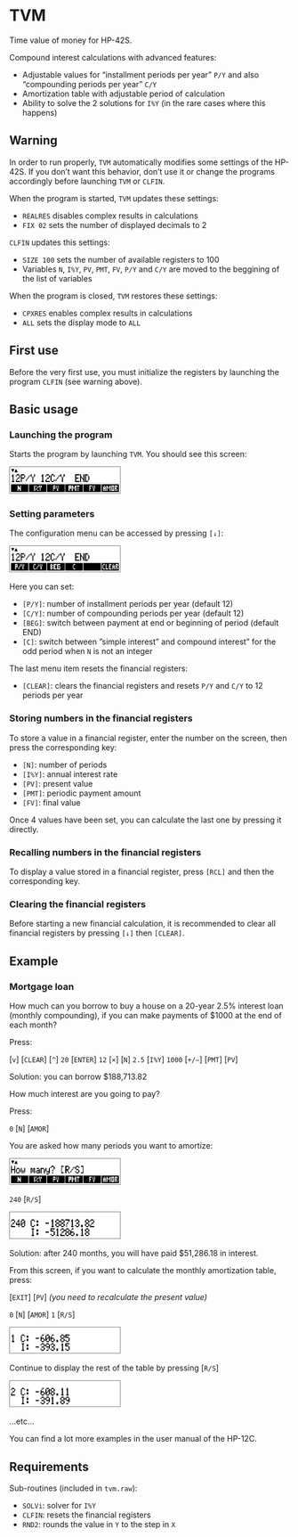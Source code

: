 # TVM

Time value of money for HP-42S.

Compound interest calculations with advanced features:

* Adjustable values for “installment periods per year” `P/Y` and also “compounding periods per year” `C/Y`
* Amortization table with adjustable period of calculation
* Ability to solve the 2 solutions for `I%Y` (in the rare cases where this happens)

## Warning

In order to run properly, `TVM` automatically modifies some settings of the HP-42S. If you don’t want this behavior, don’t use it or change the programs accordingly before launching `TVM` or `CLFIN`.

When the program is started, `TVM` updates these settings:

* `REALRES` disables complex results in calculations
* `FIX 02` sets the number of displayed decimals to 2

`CLFIN` updates this settings:

* `SIZE 100` sets the number of available registers to 100
* Variables `N`, `I%Y`, `PV`, `PMT`, `FV`, `P/Y` and `C/Y` are moved to the beggining of the list of variables

When the program is closed, `TVM` restores these settings:

* `CPXRES` enables complex results in calculations
* `ALL` sets the display mode to `ALL`

## First use

Before the very first use, you must initialize the registers by launching the program `CLFIN` (see warning above).

## Basic usage

### Launching the program

Starts the program by launching `TVM`. You should see this screen:

<img src="./screenshots/screen1.png" width="200">

### Setting parameters

The configuration menu can be accessed by pressing `[↓]`:

<img src="./screenshots/screen2.png" width="200">

Here you can set:

* `[P/Y]`: number of installment periods per year (default 12)
* `[C/Y]`: number of compounding periods per year (default 12)
* `[BEG]`: switch between payment at end or beginning of period (default END)
* `[C]`: switch between ”simple interest” and compound interest” for the odd period when `N` is not an integer

The last menu item resets the financial registers:

* `[CLEAR]`: clears the financial registers and resets `P/Y` and `C/Y` to 12 periods per year

### Storing numbers in the financial registers
To store a value in a financial register, enter the number on the screen, then press the corresponding key:

* `[N]`: number of periods
* `[I%Y]`: annual interest rate
* `[PV]`: present value
* `[PMT]`: periodic payment amount
* `[FV]`: final value

Once 4 values ​​have been set, you can calculate the last one by pressing it directly.

### Recalling numbers in the financial registers
To display a value stored in a financial register, press `[RCL]` and then the corresponding key.

### Clearing the financial registers
Before starting a new financial calculation, it is recommended to clear all financial registers by pressing `[↓]` then `[CLEAR]`.

## Example

### Mortgage loan

How much can you borrow to buy a house on a 20-year 2.5% interest loan (monthly compounding), if you can make payments of $1000 at the end of each month?

Press:

[`v`] [`CLEAR`] [`^`] `20` [`ENTER`] `12` [`×`] [`N`] `2.5` [`I%Y`] `1000` [`+/–`] [`PMT`] [`PV`]

Solution: you can borrow $188,713.82

How much interest are you going to pay?

Press:

`0` [`N`] [`AMOR`]

You are asked how many periods you want to amortize:

<img src="./screenshots/screen8.png" width="200">

`240` [`R/S`]

<img src="./screenshots/screen17.png" width="200">

Solution: after 240 months, you will have paid $51,286.18 in interest.

From this screen, if you want to calculate the monthly amortization table, press:

[`EXIT`] [`PV`]    *(you need to recalculate the present value)*

`0` [`N`] [`AMOR`] `1` [`R/S`]

<img src="./screenshots/screen18.png" width="200">

Continue to display the rest of the table by pressing [`R/S`]

<img src="./screenshots/screen19.png" width="200">

...etc...

You can find a lot more examples in the user manual of the HP-12C.

## Requirements

Sub-routines (included in `tvm.raw`):
* `SOLVi`: solver for `I%Y`
* `CLFIN`: resets the financial registers
* `RND2`: rounds the value in `Y` to the step in `X`